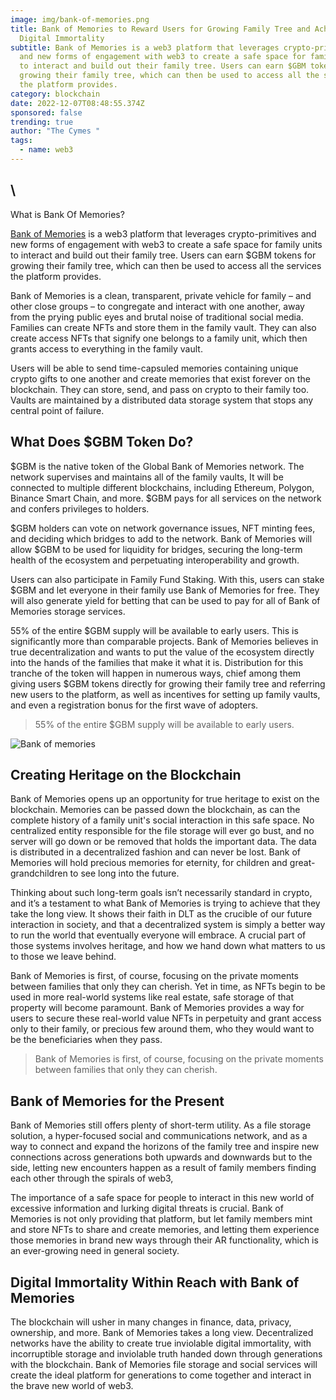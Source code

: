```yaml
---
image: img/bank-of-memories.png
title: Bank of Memories to Reward Users for Growing Family Tree and Achieving
  Digital Immortality
subtitle: Bank of Memories is a web3 platform that leverages crypto-primitives
  and new forms of engagement with web3 to create a safe space for family units
  to interact and build out their family tree. Users can earn $GBM tokens for
  growing their family tree, which can then be used to access all the services
  the platform provides.
category: blockchain
date: 2022-12-07T08:48:55.374Z
sponsored: false
trending: true
author: "The Cymes "
tags:
  - name: web3
---
```

## \
What is Bank Of Memories?

[Bank of Memories](https://bankofmemories.org/) is a web3 platform that leverages crypto-primitives and new forms of engagement with web3 to create a safe space for family units to interact and build out their family tree. Users can earn $GBM tokens for growing their family tree, which can then be used to access all the services the platform provides.

Bank of Memories is a clean, transparent, private vehicle for family – and other close groups – to congregate and interact with one another, away from the prying public eyes and brutal noise of traditional social media. Families can create NFTs and store them in the family vault. They can also create access NFTs that signify one belongs to a family unit, which then grants access to everything in the family vault.

Users will be able to send time-capsuled memories containing unique crypto gifts to one another and create memories that exist forever on the blockchain. They can store, send, and pass on crypto to their family too. Vaults are maintained by a distributed data storage system that stops any central point of failure.

## What Does $GBM Token Do?

$GBM is the native token of the Global Bank of Memories network. The network supervises and maintains all of the family vaults, It will be connected to multiple different blockchains, including Ethereum, Polygon, Binance Smart Chain, and more. $GBM pays for all services on the network and confers privileges to holders.

$GBM holders can vote on network governance issues, NFT minting fees, and deciding which bridges to add to the network. Bank of Memories will allow $GBM to be used for liquidity for bridges, securing the long-term health of the ecosystem and perpetuating interoperability and growth.

Users can also participate in Family Fund Staking. With this, users can stake $GBM and let everyone in their family use Bank of Memories for free. They will also generate yield for betting that can be used to pay for all of Bank of Memories storage services.

55% of the entire $GBM supply will be available to early users. This is significantly more than comparable projects. Bank of Memories believes in true decentralization and wants to put the value of the ecosystem directly into the hands of the families that make it what it is. Distribution for this tranche of the token will happen in numerous ways, chief among them giving users $GBM tokens directly for growing their family tree and referring new users to the platform, as well as incentives for setting up family vaults, and even a registration bonus for the first wave of adopters.

> 55% of the entire $GBM supply will be available to early users.

![Bank of memories](img/fcyzd57xgagvv1g.jfif "bankofmemories.org")

## Creating Heritage on the Blockchain

Bank of Memories opens up an opportunity for true heritage to exist on the blockchain. Memories can be passed down the blockchain, as can the complete history of a family unit's social interaction in this safe space. No centralized entity responsible for the file storage will ever go bust, and no server will go down or be removed that holds the important data. The data is distributed in a decentralized fashion and can never be lost. Bank of Memories will hold precious memories for eternity, for children and great-grandchildren to see long into the future.

Thinking about such long-term goals isn’t necessarily standard in crypto, and it’s a testament to what Bank of Memories is trying to achieve that they take the long view. It shows their faith in DLT as the crucible of our future interaction in society, and that a decentralized system is simply a better way to run the world that eventually everyone will embrace. A crucial part of those systems involves heritage, and how we hand down what matters to us to those we leave behind.

Bank of Memories is first, of course, focusing on the private moments between families that only they can cherish. Yet in time, as NFTs begin to be used in more real-world systems like real estate, safe storage of that property will become paramount. Bank of Memories provides a way for users to secure these real-world value NFTs in perpetuity and grant access only to their family, or precious few around them, who they would want to be the beneficiaries when they pass.

> Bank of Memories is first, of course, focusing on the private moments between families that only they can cherish.

## Bank of Memories for the Present

Bank of Memories still offers plenty of short-term utility. As a file storage solution, a hyper-focused social and communications network, and as a way to connect and expand the horizons of the family tree and inspire new connections across generations both upwards and downwards but to the side, letting new encounters happen as a result of family members finding each other through the spirals of web3,

The importance of a safe space for people to interact in this new world of excessive information and lurking digital threats is crucial. Bank of Memories is not only providing that platform, but let family members mint and store NFTs to share and create memories, and letting them experience those memories in brand new ways through their AR functionality, which is an ever-growing need in general society.

## Digital Immortality Within Reach with Bank of Memories

The blockchain will usher in many changes in finance, data, privacy, ownership, and more. Bank of Memories takes a long view. Decentralized networks have the ability to create true inviolable digital immortality, with incorruptible storage and inviolable truth handed down through generations with the blockchain. Bank of Memories file storage and social services will create the ideal platform for generations to come together and interact in the brave new world of web3.